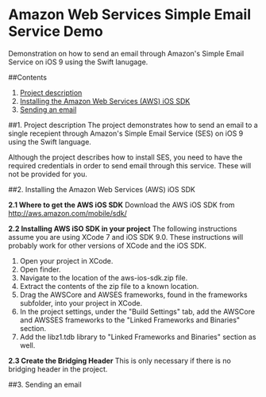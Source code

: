 # Amazon Web Services Simple Email Service Demo
Demonstration on how to send an email through Amazon's Simple Email Service on iOS 9 using the Swift lanugage.

##Contents

1. [Project description](#project_description)
2. [Installing the Amazon Web Services (AWS) iOS SDK](#installing_aws)
3. [Sending an email](#sending_an_email)

##<a name="project_description"></a>1. Project description
The project demonstrates how to send an email to a single recepient through Amazon's Simple Email Service (SES) on iOS 9 using the Swift language.

Although the project describes how to install SES, you need to have the required credentials in order to send email through this service. These will not be provided for you.

##<a name="installing_aws"></a>2. Installing the Amazon Web Services (AWS) iOS SDK

**2.1 Where to get the AWS iOS SDK**
Download the AWS iOS SDK from http://aws.amazon.com/mobile/sdk/

**2.2 Installing AWS iSO SDK in your project**
The following instructions assume you are using XCode 7 and iOS SDK 9.0. These instructions will probably work for other versions of XCode and the iOS SDK.

1. Open your project in XCode.
2. Open finder.
3. Navigate to the location of the aws-ios-sdk.zip file.
4. Extract the contents of the zip file to a known location.
5. Drag the AWSCore and AWSES frameworks, found in the frameworks subfolder, into your project in XCode.
6. In the project settings, under the "Build Settings" tab, add the AWSCore and AWSSES frameworks to the "Linked Frameworks and Binaries" section.
7. Add the libz1.tdb library to "Linked Frameworks and Binaries" section as well.

**2.3 Create the Bridging Header**
This is only necessary if there is no bridging header in the project.

##<a name="sending_an_email"></a>3. Sending an email
